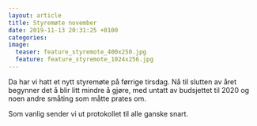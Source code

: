 ```yaml
---
layout: article
title: Styremøte november
date: 2019-11-13 20:31:25 +0100
categories: 
image: 
  teaser: feature_styremote_400x250.jpg
  feature: feature_styremote_1024x256.jpg
---
```

Da har vi hatt et nytt styremøte på førrige tirsdag. Nå til slutten av året begynner det å blir litt mindre å gjøre,  med untatt av budsjettet til 2020 og noen andre småting som måtte prates om.

Som vanlig sender vi ut protokollet til alle ganske snart.
